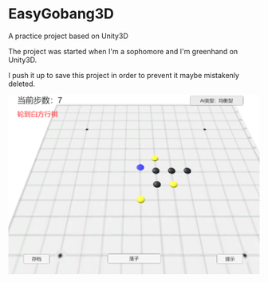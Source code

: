 # EasyGobang3D
A practice project based on Unity3D

The project was started when I'm a sophomore and I'm greenhand on Unity3D. 

I push it up to save this project in order to prevent it maybe mistakenly deleted.

![image](https://github.com/Asterism12/EasyGobang3D/blob/master/EasyGobang.png)
